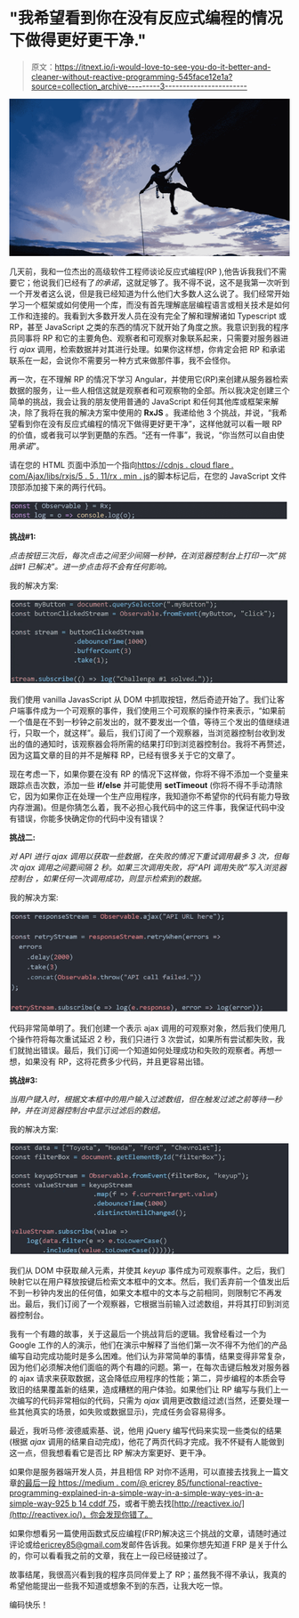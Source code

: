 # "我希望看到你在没有反应式编程的情况下做得更好更干净."

> 原文：<https://itnext.io/i-would-love-to-see-you-do-it-better-and-cleaner-without-reactive-programming-545face12e1a?source=collection_archive---------3----------------------->

![](img/7bd74ee8560c759c9ffdbfb70dce1a21.png)

几天前，我和一位杰出的高级软件工程师谈论反应式编程(RP ),他告诉我我们不需要它；他说我们已经有了*的承诺*，这就足够了。我不得不说，这不是我第一次听到一个开发者这么说，但是我已经知道为什么他们大多数人这么说了。我们经常开始学习一个框架或如何使用一个库，而没有首先理解底层编程语言或相关技术是如何工作和连接的。我看到大多数开发人员在没有完全了解和理解诸如 Typescript 或 RP，甚至 JavaScript 之类的东西的情况下就开始了角度之旅。我意识到我的程序员同事将 RP 和它的主要角色、观察者和可观察对象联系起来，只需要对服务器进行 *ajax* 调用，检索数据并对其进行处理。如果你这样想，你肯定会把 RP 和承诺联系在一起，会说你不需要另一种方式来做那件事，我不会怪你。

再一次，在不理解 RP 的情况下学习 Angular，并使用它(RP)来创建从服务器检索数据的服务，让一些人相信这就是观察者和可观察物的全部。所以我决定创建三个简单的挑战，我会让我的朋友使用普通的 JavaScript 和任何其他库或框架来解决，除了我将在我的解决方案中使用的 **RxJS** 。我递给他 3 个挑战，并说，“我希望看到你在没有反应式编程的情况下做得更好更干净”，这样他就可以看一眼 RP 的价值，或者我可以学到更酷的东西。“还有一件事”，我说，“你当然可以自由使用*承诺*”。

请在您的 HTML 页面中添加一个指向[https://cdnjs . cloud flare . com/Ajax/libs/rxjs/5 . 5 . 11/rx . min . js](https://cdnjs.cloudflare.com/ajax/libs/rxjs/5.5.11/Rx.min.js)的脚本标记后，在您的 JavaScript 文件顶部添加接下来的两行代码。

![](img/18cd8c91d3f94acaa15068f078f15570.png)

**挑战#1:**

*点击按钮三次后，每次点击之间至少间隔一秒钟，在浏览器控制台上打印一次“挑战#1 已解决”。进一步点击将不会有任何影响。*

我的解决方案:

![](img/059a6934847d714a92ef43346ce6ba91.png)

我们使用 vanilla JavasScript 从 DOM 中抓取按钮，然后奇迹开始了。我们让客户端事件成为一个可观察的事件，我们使用三个可观察的操作符来表示，“如果前一个值是在不到一秒钟之前发出的，就不要发出一个值，等待三个发出的值继续进行，只取一个，就这样”。最后，我们订阅了一个观察器，当浏览器控制台收到发出的值的通知时，该观察器会将所需的结果打印到浏览器控制台。我将不再赘述，因为这篇文章的目的并不是解释 RP，已经有很多关于它的文章了。

现在考虑一下，如果你要在没有 RP 的情况下这样做，你将不得不添加一个变量来跟踪点击次数，添加一些 **if/else** 并可能使用 **setTimeout** (你将不得不手动清除它，因为如果你正在处理一个生产应用程序，我知道你不希望你的代码有能力导致内存泄漏)。但是你猜怎么着，我不必担心我代码中的这三件事，我保证代码中没有错误，你能多快确定你的代码中没有错误？

**挑战二:**

*对 API 进行 ajax 调用以获取一些数据，在失败的情况下重试调用最多 3 次，但每次 ajax 调用之间要间隔 2 秒。如果三次调用失败，将“API 调用失败”写入浏览器控制台* *，如果任何一次调用成功，则显示检索到的数据。*

我的解决方案:

![](img/a28254250f213f29d615544071e5b6c5.png)

代码非常简单明了。我们创建一个表示 ajax 调用的可观察对象，然后我们使用几个操作符将每次重试延迟 2 秒，我们只进行 3 次尝试，如果所有尝试都失败，我们就抛出错误。最后，我们订阅一个知道如何处理成功和失败的观察者。再想一想，如果没有 RP，这将花费多少代码，并且更容易出错。

**挑战#3:**

*当用户键入时，根据文本框中的用户输入过滤数组，但在触发过滤之前等待一秒钟，并在浏览器控制台中显示过滤后的数组。*

我的解决方案:

![](img/6482da2dbe71b098478b56cdb803b33f.png)

我们从 DOM 中获取*输入*元素，并使其 *keyup* 事件成为可观察事件。之后，我们映射它以在用户释放按键后检索文本框中的文本。然后，我们丢弃前一个值发出后不到一秒钟内发出的任何值，如果文本框中的文本与之前相同，则限制它不再发出。最后，我们订阅了一个观察器，它根据当前输入过滤数组，并将其打印到浏览器控制台。

我有一个有趣的故事，关于这最后一个挑战背后的逻辑。我曾经看过一个为 Google 工作的人的演示，他们在演示中解释了当他们第一次不得不为他们的产品编写自动完成功能时是多么困难。他们认为非常简单的事情，结果变得非常复杂，因为他们必须解决他们面临的两个有趣的问题。第一，在每次击键后触发对服务器的 ajax 请求来获取数据，这会降低应用程序的性能；第二，异步编程的本质会导致旧的结果覆盖新的结果，造成糟糕的用户体验。如果他们让 RP 编写与我们上一次编写的代码非常相似的代码，只需为 *ajax* 调用更改数组过滤(当然，还要处理一些其他真实的场景，如失败或数据显示)，完成任务会容易得多。

最近，我听马修·波德威索基、说，他用 jQuery 编写代码来实现一些类似的结果(根据 *ajax* 调用的结果自动完成)，他花了两页代码才完成。我不怀疑有人能做到这一点，但我想看看它是否比 RP 解决方案更好、更干净。

如果你是服务器端开发人员，并且相信 RP 对你不适用，可以直接去找我上一篇文章[的最后一段 https://medium . com/@ ericrey 85/functional-reactive-programming-explained-in-a-simple-way-in-a-simple-way-yes-in-a-simple-way-925 b 14 cddf 75](https://medium.com/@ericrey85/functional-reactive-programming-explained-in-a-simple-way-in-javascript-yes-in-a-simple-way-925b14cddf75)，或者干脆去找[http://reactivex.io/](http://reactivex.io/)，你会发现你错了。

如果你想看另一篇使用函数式反应编程(FRP)解决这三个挑战的文章，请随时通过评论或给[ericrey85@gmail.com](mailto:ericrey85@gmail.com)发邮件告诉我。如果你想先知道 FRP 是关于什么的，你可以看看我之前的文章，我在上一段已经链接过了。

故事结尾，我很高兴看到我的程序员同伴爱上了 RP；虽然我不得不承认，我真的希望他能提出一些我不知道或想象不到的东西，让我大吃一惊。

编码快乐！